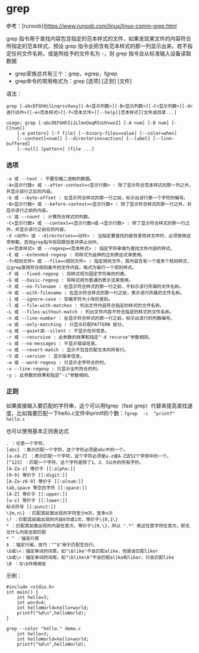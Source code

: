 # grep

参考：[runoob](https://www.runoob.com/linux/linux-comm-grep.html

grep 指令用于查找内容包含指定的范本样式的文件，如果发现某文件的内容符合所指定的范本样式，预设 grep 指令会把含有范本样式的那一列显示出来。若不指定任何文件名称，或是所给予的文件名为 -，则 grep 指令会从标准输入设备读取数据

- grep家族总共有三个：grep，egrep，fgrep  
- grep命令的常用格式为：grep  [选项]  [正则]  [文件]  

语法：

```
grep [-abcEFGhHilLnqrsvVwxy][-A<显示列数>][-B<显示列数>][-C<显示列数>][-d<进行动作>][-e<范本样式>][-f<范本文件>][--help][范本样式][文件或目录...]
```

```
usage: grep [-abcDEFGHhIiJLlmnOoqRSsUVvwxZ] [-A num] [-B num] [-C[num]]
	[-e pattern] [-f file] [--binary-files=value] [--color=when]
	[--context[=num]] [--directories=action] [--label] [--line-buffered]
	[--null] [pattern] [file ...]
```

### 选项

```
-a 或 --text : 不要忽略二进制的数据。
-A<显示行数> 或 --after-context=<显示行数> : 除了显示符合范本样式的那一列之外，并显示该行之后的内容。
-b 或 --byte-offset : 在显示符合样式的那一行之前，标示出该行第一个字符的编号。
-B<显示行数> 或 --before-context=<显示行数> : 除了显示符合样式的那一行之外，并显示该行之前的内容。
-c 或 --count : 计算符合样式的列数。
-C<显示行数> 或 --context=<显示行数>或-<显示行数> : 除了显示符合样式的那一行之外，并显示该行之前后的内容。
-d <动作> 或 --directories=<动作> : 当指定要查找的是目录而非文件时，必须使用这项参数，否则grep指令将回报信息并停止动作。
-e<范本样式> 或 --regexp=<范本样式> : 指定字符串做为查找文件内容的样式。
-E 或 --extended-regexp : 将样式为延伸的正则表达式来使用。
-f<规则文件> 或 --file=<规则文件> : 指定规则文件，其内容含有一个或多个规则样式，让grep查找符合规则条件的文件内容，格式为每行一个规则样式。
-F 或 --fixed-regexp : 将样式视为固定字符串的列表。
-G 或 --basic-regexp : 将样式视为普通的表示法来使用。
-h 或 --no-filename : 在显示符合样式的那一行之前，不标示该行所属的文件名称。
-H 或 --with-filename : 在显示符合样式的那一行之前，表示该行所属的文件名称。
-i 或 --ignore-case : 忽略字符大小写的差别。
-l 或 --file-with-matches : 列出文件内容符合指定的样式的文件名称。
-L 或 --files-without-match : 列出文件内容不符合指定的样式的文件名称。
-n 或 --line-number : 在显示符合样式的那一行之前，标示出该行的列数编号。
-o 或 --only-matching : 只显示匹配PATTERN 部分。
-q 或 --quiet或--silent : 不显示任何信息。
-r 或 --recursive : 此参数的效果和指定"-d recurse"参数相同。
-s 或 --no-messages : 不显示错误信息。
-v 或 --revert-match : 显示不包含匹配文本的所有行。
-V 或 --version : 显示版本信息。
-w 或 --word-regexp : 只显示全字符合的列。
-x --line-regexp : 只显示全列符合的列。
-y : 此参数的效果和指定"-i"参数相同。
```

### 正则

如果直接输入要匹配的字符串，这个可以用fgrep（fast grep）代替来提高查找速度，比如我要匹配一下hello.c文件中printf的个数：`fgrep  -c  "printf"  hello.c`    

也可以使用基本正则表达式  

```
. ：任意一个字符。
[abc] ：表示匹配一个字符，这个字符必须是abc中的一个。
[a-zA-Z] ：表示匹配一个字符，这个字符必须是a-z或A-Z这52个字母中的一个。
[^123] ：匹配一个字符，这个字符是除了1、2、3以外的所有字符。
[A-Za-z] 等价于 [[:alpha:]]
[0-9] 等价于 [[:digit:]]
[A-Za-z0-9] 等价于 [[:alnum:]]
tab,space 等空白字符 [[:space:]]
[A-Z] 等价于 [[:upper:]]
[a-z] 等价于 [[:lower:]]
标点符号 [[:punct:]]
\{m,n\} ：匹配其前面出现的字符至少m次，至多n次
\? ：匹配其前面出现的内容0次或1次，等价于\{0,1\}
* ：匹配其前面出现的内容任意次，等价于\{0,\}，所以 ".*" 表述任意字符任意次，即无论什么内容全部匹配
* ^ ：锚定行首
$ ：锚定行尾。技巧："^$"用于匹配空白行。
\b或\<：锚定单词的词首。如"\blike"不会匹配alike，但是会匹配liker
\b或\>：锚定单词的词尾。如"\blike\b"不会匹配alike和liker，只会匹配like
\B ：与\b作用相反
```

示例：

```
#include <stdio.h>
int main() {
    int hello=3;
    int word=4;
    int helloWorld=hello+world;
    printf("%d\n",helloWorld); 
}

grep --color "hello." demo.c
    int hello=3;
    int helloWorld=hello+world;
    printf("%d\n",helloWorld); 
```

